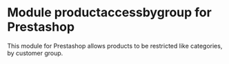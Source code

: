 # Module productaccessbygroup for Prestashop

This module for Prestashop allows products to be restricted like categories, by customer group.